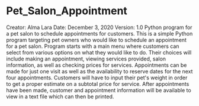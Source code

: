 # Pet_Salon_Appointment
Creator: Alma Lara
Date: December 3, 2020
Version: 1.0
Python program for a pet salon to schedule appointments for customers.
This is a simple Python program targeting pet owners who would like to schedule an appointment for a pet salon.
Program starts with a main menu where customers can select from various options on what they would like to do.
Their choices will include making an appointment, viewing services provided, salon information, as well as checking prices for services.
Appointments can be made for just one visit as well as the availability to reserve dates for the next four appointments.
Customers will have to input their pet's weight in order to get a proper estimate on a subtotal price for service.
After appointments have been made, customer and appointment information will be available to view in a text file which can then be printed.

